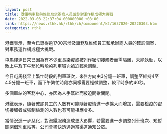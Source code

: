 ```yaml
---
layout: post
title: 港鐵稱車務與維修及承辦商人員確診對運作構成極大挑戰
date: 2022-03-03 22:37:04.000000000 +08:00
link: https://news.rthk.hk/rthk/ch/component/k2/1637020-20220303.htm
categories: rthk
---
```


港鐵表示，至今已錄得逾1700宗涉及車務及維修員工和承辦商人員的確診個案，對車務運作構成極大挑戰。

屯馬綫連日來已因為有不少車長染疫或被列作密切接觸者而需隔離，未能執勤，以致上午及下午繁忙時段的列車班次被迫輕微調整。

今日屯馬綫早上繁忙時段的列車班次，來往方向由3分鐘一班車，調整至維持4至4.5分鐘一班車，而下午繁忙時段亦同樣需要輕微調整，較平時多約40秒。

多個車站的客務中心，亦因為人手緊絀而被迫間歇關閉。

港鐵表示，隨著確診員工的人數有可能隨著疫情進一步擴大而增加，需要檢疫的密切接觸者或強制檢測的人數也有可能相應增多。

當情況進一步惡化，對港鐵服務造成更大影響，若需要進一步調整列車班次、短暫關閉個別車站等，公司會盡快透過適當渠道通知公眾。
